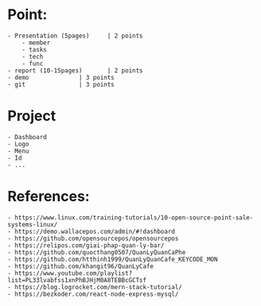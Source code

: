 # Point:
	- Presentation (5pages) 	| 2 points
		- member
		- tasks
		- tech
		- func
	- report (10-15pages) 		| 2 points
	- demo 				| 3 points
	- git 				| 3 points

# Project
	- Dashboard
	- Logo
	- Menu
	- Id
	- ...

# References:
	- https://www.linux.com/training-tutorials/10-open-source-point-sale-systems-linux/
	- https://demo.wallacepos.com/admin/#!dashboard
	- https://github.com/opensourcepos/opensourcepos
	- https://relipos.com/giai-phap-quan-ly-bar/
	- https://github.com/quocthang0507/QuanLyQuanCaPhe
	- https://github.com/htthinh1999/QuanLyQuanCafe_KEYCODE_MON
	- https://github.com/khangit96/QuanLyCafe
	- https://www.youtube.com/playlist?list=PL33lvabfss1xnPhBJHjM0A8TEBBcGCTsf
	- https://blog.logrocket.com/mern-stack-tutorial/
	- https://bezkoder.com/react-node-express-mysql/
